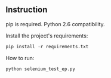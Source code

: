 ## Instruction

pip is required.
Python 2.6 compatibility.

Install the project's requirements:
```Python
pip install -r requirements.txt
```

How to run:
```Python
python selenium_test_ep.py
```
